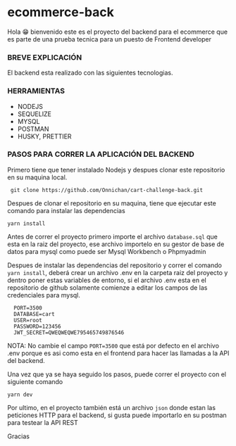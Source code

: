 # ecommerce-back

Hola 😁 bienvenido este es el proyecto del backend para el ecommerce que es parte de una prueba tecnica para un puesto de Frontend developer

### BREVE EXPLICACIÓN

El backend esta realizado con las siguientes tecnologias.

### HERRAMIENTAS

- NODEJS
- SEQUELIZE
- MYSQL
- POSTMAN
- HUSKY, PRETTIER

### PASOS PARA CORRER LA APLICACIÓN DEL BACKEND

Primero tiene que tener instalado Nodejs y despues clonar este repositorio en su maquina local. 

``` git clone https://github.com/Onnichan/cart-challenge-back.git```

Despues de clonar el repositorio en su maquina, tiene que ejecutar este comando para instalar las dependencias

``` yarn install ```

Antes de correr el proyecto primero importe el archivo `database.sql` que esta en la raiz del proyecto, ese archivo importelo en su gestor de base de datos para mysql como puede ser Mysql Workbench o Phpmyadmin

Despues de instalar las dependencias del repositorio y correr el comando `yarn install`, deberá crear un archivo .env en la carpeta raiz del proyecto y dentro poner estas variables de entorno, si el archivo .env esta en el repositorio de github solamente comienze a editar los campos de las credenciales para mysql.

``` 
  PORT=3500 
  DATABASE=cart
  USER=root
  PASSWORD=123456
  JWT_SECRET=QWEQWEQWE795465749876546
```

NOTA: No cambie el campo `PORT=3500` que está por defecto en el archivo .env porque es asi como esta en el frontend para hacer las llamadas a la API del backend.

Una vez que ya se haya seguido los pasos, puede correr el proyecto con el siguiente comando

```yarn dev```

Por ultimo, en el proyecto también está un archivo `json` donde estan las peticiones HTTP para el backend, si gusta puede importarlo en su postman para testear la API REST

Gracias 